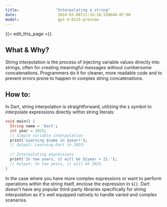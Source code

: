 ```yaml
---
title:                "Interpolating a string"
date:                  2024-03-08T21:33:18.550648-07:00
model:                 gpt-4-0125-preview
---
```


{{< edit_this_page >}}

## What & Why?

String interpolation is the process of injecting variable values directly into strings, often for creating meaningful messages without cumbersome concatenations. Programmers do it for cleaner, more readable code and to prevent errors prone to happen in complex string concatenations.

## How to:

In Dart, string interpolation is straightforward, utilizing the `$` symbol to interpolate expressions directly within string literals:

```dart
void main() {
  String name = 'Dart';
  int year = 2023;
  // Simple variable interpolation
  print('Learning $name in $year!');
  // Output: Learning Dart in 2023!
  
  // Interpolating expressions
  print('In two years, it will be ${year + 2}.');
  // Output: In two years, it will be 2025.
}
```

In the case where you have more complex expressions or want to perform operations within the string itself, enclose the expression in `${}`. Dart doesn't have any popular third-party libraries specifically for string interpolation as it's well equipped natively to handle varied and complex scenarios.
